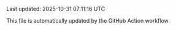 Last updated: 2025-10-31 07:11:16 UTC

This file is automatically updated by the GitHub Action workflow.
